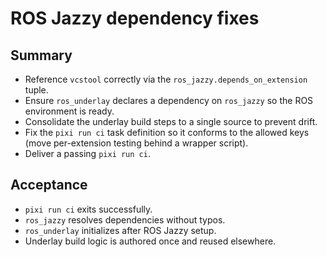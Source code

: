 # ROS Jazzy dependency fixes

## Summary
- Reference `vcstool` correctly via the `ros_jazzy.depends_on_extension` tuple.
- Ensure `ros_underlay` declares a dependency on `ros_jazzy` so the ROS environment is ready.
- Consolidate the underlay build steps to a single source to prevent drift.
- Fix the `pixi run ci` task definition so it conforms to the allowed keys (move per-extension testing behind a wrapper script).
- Deliver a passing `pixi run ci`.

## Acceptance
- `pixi run ci` exits successfully.
- `ros_jazzy` resolves dependencies without typos.
- `ros_underlay` initializes after ROS Jazzy setup.
- Underlay build logic is authored once and reused elsewhere.
